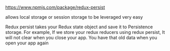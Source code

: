 https://www.npmjs.com/package/redux-persist

allows local storage or session storage to be leveraged very easy

Redux persist takes your Redux state object and save it to Persistence storage. For example, If we store your redux reducers using redux persist, It will not clear when you close your app. You have that old data when you open your app again